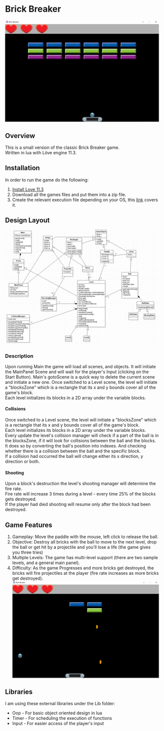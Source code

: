 # Brick Breaker
![Brick Breaker](https://github.com/shakedmeg/BrickBreaker/blob/master/ReadMeImages/Regular.png?raw=true)

## Overview
This is a small version of the classic Brick Breaker game.  
Written in lua with Löve engine 11.3.


## Installation
In order to run the game do the following:  
1. [Install Love 11.3](https://love2d.org/#download)
2. Download all the games files and put them into a zip file.  
3. Create the relevant execution file depending on your OS, this [link](https://love2d.org/wiki/Game_Distribution#Creating_a_Windows_Executable) covers it.  

## Design Layout
![Brick Breaker](https://github.com/shakedmeg/BrickBreaker/blob/master/ReadMeImages/designLayout.png?raw=true)
### Description
Upon running Main the game will load all scenes, and objects. It will initiate the MainPanel Scene and will wait for the player's Input (clicking on the Start Button).
Main's gotoScene is a quick way to delete the current scene and initiate a new one.
Once switched to a Level scene, the level will initiate a "blocksZone" which is a rectangle that its x and y bounds cover all of the game's block.  
Each level initializes its blocks in a 2D array under the variable blocks.  
#### Collisions  
Once switched to a Level scene, the level will initiate a "blocksZone" which is a rectangle that its x and y bounds cover all of the game's block.  
Each level initializes its blocks in a 2D array under the variable blocks.  
Every update the level's collision manager will check if a part of the ball is in the blocksZone, if it will look for collisions between the ball and the blocks.  
It does so by converting the ball's position into indexes. And checking whether there is a collision between the ball and the specific block.  
If a collision had occurred the ball will change either its x direction, y direction or both.  

#### Shooting
Upon a block's destruction the level's shooting manager will determine the fire rate.  
Fire rate will increase 3 times during a level - every time 25% of the blocks gets destroyed.  
If the player had died shooting will resume only after the block had been destroyed.  

## Game Features
1. Gameplay: Move the paddle with the mouse, left click to release the ball.
2. Objective: Destroy all bricks with the ball to move to the next level, drop the ball or get hit by a projectile and you'll lose a life (the game gives you three tries) 
3. Multiple Levels: The game has multi-level support (there are two sample levels, and a general main panel).
4. Difficulty: As the game Progresses and more bricks get destroyed, the bricks will fire projectiles at the player (fire rate increases as more bricks get destroyed).
    ![In game projectiles](https://github.com/shakedmeg/BrickBreaker/blob/master/ReadMeImages/GameWithProjectiles.png?raw=true)

## Libraries
I am using these external libraries under the Lib folder:
+ Oop - For basic object oriented design in lua
+ Timer - For scheduling the execution of functions
+ Input - For easier access of the player's input
